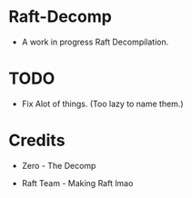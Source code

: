 # Raft-Decomp

- A work in progress Raft Decompilation.

# TODO

- Fix Alot of things. (Too lazy to name them.)

# Credits

- Zero - The Decomp

- Raft Team - Making Raft lmao

